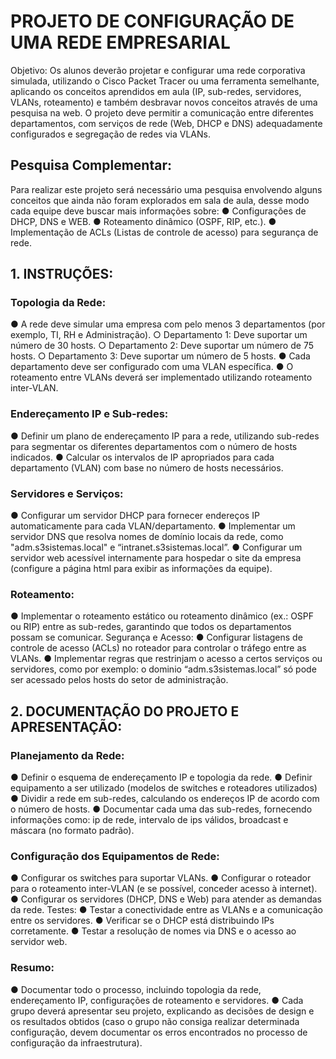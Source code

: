 # PROJETO DE CONFIGURAÇÃO DE UMA REDE EMPRESARIAL

Objetivo:
Os alunos deverão projetar e configurar uma rede corporativa simulada, utilizando o Cisco Packet
Tracer ou uma ferramenta semelhante, aplicando os conceitos aprendidos em aula (IP, sub-redes,
servidores, VLANs, roteamento) e também desbravar novos conceitos através de uma pesquisa na
web. O projeto deve permitir a comunicação entre diferentes departamentos, com serviços de rede
(Web, DHCP e DNS) adequadamente configurados e segregação de redes via VLANs.

## Pesquisa Complementar:
Para realizar este projeto será necessário uma pesquisa envolvendo alguns conceitos que ainda não
foram explorados em sala de aula, desse modo cada equipe deve buscar mais informações sobre:
● Configurações de DHCP, DNS e WEB.
● Roteamento dinâmico (OSPF, RIP, etc.).
● Implementação de ACLs (Listas de controle de acesso) para segurança de rede.

## 1. INSTRUÇÕES:
### Topologia da Rede:
● A rede deve simular uma empresa com pelo menos 3 departamentos (por exemplo, TI, RH e
Administração).
○ Departamento 1: Deve suportar um número de 30 hosts.
○ Departamento 2: Deve suportar um número de 75 hosts.
○ Departamento 3: Deve suportar um número de 5 hosts.
● Cada departamento deve ser configurado com uma VLAN específica.
● O roteamento entre VLANs deverá ser implementado utilizando roteamento inter-VLAN.

### Endereçamento IP e Sub-redes:
● Definir um plano de endereçamento IP para a rede, utilizando sub-redes para segmentar os
diferentes departamentos com o número de hosts indicados.
● Calcular os intervalos de IP apropriados para cada departamento (VLAN) com base no
número de hosts necessários.

### Servidores e Serviços:
● Configurar um servidor DHCP para fornecer endereços IP automaticamente para cada
VLAN/departamento.
● Implementar um servidor DNS que resolva nomes de domínio locais da rede, como
"adm.s3sistemas.local" e “intranet.s3sistemas.local”.
● Configurar um servidor web acessível internamente para hospedar o site da empresa
(configure a página html para exibir as informações da equipe).

### Roteamento:
● Implementar o roteamento estático ou roteamento dinâmico (ex.: OSPF ou RIP) entre as
sub-redes, garantindo que todos os departamentos possam se comunicar.
Segurança e Acesso:
● Configurar listagens de controle de acesso (ACLs) no roteador para controlar o tráfego entre
as VLANs.
● Implementar regras que restrinjam o acesso a certos serviços ou servidores, como por
exemplo: o dominio “adm.s3sistemas.local” só pode ser acessado pelos hosts do setor de
administração.

## 2. DOCUMENTAÇÃO DO PROJETO E APRESENTAÇÃO:
### Planejamento da Rede:
● Definir o esquema de endereçamento IP e topologia da rede.
● Definir equipamento a ser utilizado (modelos de switches e roteadores utilizados)
● Dividir a rede em sub-redes, calculando os endereços IP de acordo com o número de hosts.
● Documentar cada uma das sub-redes, fornecendo informações como: ip de rede, intervalo de
ips válidos, broadcast e máscara (no formato padrão).
### Configuração dos Equipamentos de Rede:
● Configurar os switches para suportar VLANs.
● Configurar o roteador para o roteamento inter-VLAN (e se possível, conceder acesso à
internet).
● Configurar os servidores (DHCP, DNS e Web) para atender as demandas da rede.
Testes:
● Testar a conectividade entre as VLANs e a comunicação entre os servidores.
● Verificar se o DHCP está distribuindo IPs corretamente.
● Testar a resolução de nomes via DNS e o acesso ao servidor web.
### Resumo:
● Documentar todo o processo, incluindo topologia da rede, endereçamento IP, configurações
de roteamento e servidores.
● Cada grupo deverá apresentar seu projeto, explicando as decisões de design e os resultados
obtidos (caso o grupo não consiga realizar determinada configuração, devem documentar os
erros encontrados no processo de configuração da infraestrutura).
